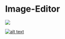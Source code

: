 # Image-Editor
<a href="https://ci.appveyor.com/project/TheodoreOhul/Image-Editor"  target="_blank">
<image src="https://ci.appveyor.com/api/projects/status/github//TheodoreOhul/Image-Editor">


![alt text](https://pp.vk.me/c622131/v622131220/44c6/2F91WRI-56c.jpg "Title")
